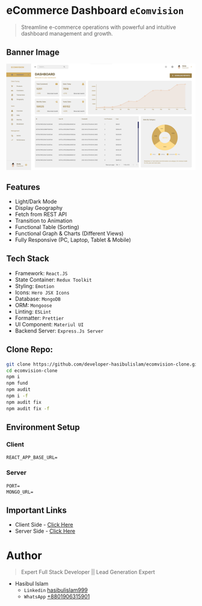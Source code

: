 # eCommerce Dashboard `eComvision`

> Streamline e-commerce operations with powerful and intuitive dashboard management and growth.

## Banner Image

![Banner](./Banner.png)

## Features

- Light/Dark Mode
- Display Geography
- Fetch from REST API
- Transition to Animation
- Functional Table (Sorting)
- Functional Graph & Charts (Different Views)
- Fully Responsive (PC, Laptop, Tablet & Mobile)

## Tech Stack

- Framework: `React.JS`
- State Container: `Redux Toolkit`
- Styling: `Emotion`
- Icons: `Hero JSX Icons`
- Database: `MongoDB`
- ORM: `Mongoose`
- Linting: `ESLint`
- Formatter: `Prettier`
- UI Component: `Materiul UI`
- Backend Server: `Express.Js Server`

## Clone Repo:

```bash
git clone https://github.com/developer-hasibulislam/ecomvision-clone.git
cd ecomvision-clone
npm i
npm fund
npm audit
npm i -f
npm audit fix
npm audit fix -f
```

## Environment Setup

### Client

```
REACT_APP_BASE_URL=
```

### Server

```
PORT=
MONGO_URL=
```

## Important Links

- Client Side - [Click Here](https://ecomvision-csr.vercel.app/)
- Server Side - [Click Here](https://ecomvision-ssr.vercel.app/)

# Author

> Expert Full Stack Developer || Lead Generation Expert

- Hasibul Islam
  - `Linkedin` [hasibulislam999](https://www.linkedin.com/in/developer-hasibulislam)
  - `WhatsApp` [+8801906315901](https://wa.me/01906315901)

